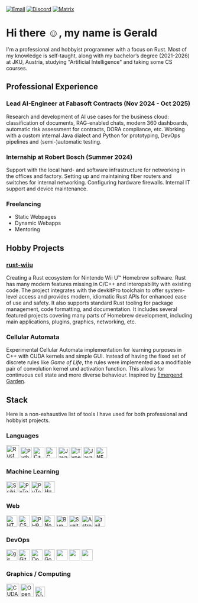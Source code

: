 <!---
29th-Day/29th-Day is a ✨ special ✨ repository because its `README.md` (this file) appears on your GitHub profile.
You can click the Preview link to take a look at your changes.
--->

[![Email](https://img.shields.io/badge/Email-29thday@proton.me-red?style=flat&logo=gmail&logoColor=white)](mailto:your.email@example.com)
[![Discord](https://img.shields.io/badge/Discord-apestogetrstrong-5865F2?style=flat&logo=discord&logoColor=white)](https://discord.gg)
[![Matrix](https://img.shields.io/badge/Matrix-@29thday:matrix.org-111?style=flat&logo=matrix&logoColor=white)](https://matrix.to/#/@29thday:matrix.org)

# Hi there ☺️, my name is Gerald

I'm a professional and hobbyist programmer with a focus on Rust. Most of my knowledge is self-taught, along with my bachelor’s degree (2021-2026) at JKU, Austria, studying "Artificial Intelligence" and taking some CS courses.

## Professional Experience

### Lead AI-Engineer at Fabasoft Contracts (Nov 2024 - Oct 2025)

Research and development of AI use cases for the business cloud: classification of documents, RAG-enabled chats, modern 360 dashboards, automatic risk assessment for contracts, DORA compliance, etc.
Working with a custom internal Java dialect and Python for prototyping, DevOps pipelines and (semi-)automatic testing.

### Internship at Robert Bosch (Summer 2024)

Support with the local hard- and software infrastructure for networking in the offices and factory.
Setting up and maintaining fiber routers and switches for internal networking. Configuring hardware firewalls. Internal IT support and device maintenance.

### Freelancing
* Static Webpages
* Dynamic Webapps
* Mentoring

## Hobby Projects

### [rust-wiiu](https://github.com/rust-wiiu)

Creating a Rust ecosystem for Nintendo Wii U™ Homebrew software. Rust has many modern features missing in C/C++ and interopability with existing code. The project integrates with the devkitPro toolchain to offer system-level access and provides modern, idiomatic Rust APIs for enhanced ease of use and safety. It also supports standard Rust tooling for package management, code formatting, and documentation. It includes several featured projects covering many parts of Homebrew development, including main applications, plugins, graphics, networking, etc.

### Cellular Automata

Experimental Cellular Automata implementation for learning purposes in C++ with CUDA kernels and simple GUI. Instead of having the fixed set of discrete rules like _Game of Life_, the rules were implemented as a modifiable pair of convolution kernel und activation function. This allows for continuous cell state and more diverse behaviour. Inspired by [Emergend Garden](https://youtu.be/3H79ZcBuw4M).

## Stack

Here is a non-exhaustive list of tools I have used for both professional and hobbyist projects.

### Languages
<p align="left">
  <img height="35" src="https://www.rust-lang.org/static/images/favicon.svg" alt="Rust" title="Rust"/>
  <img height="30" src="https://www.vectorlogo.zone/logos/python/python-icon.svg" alt="Python" title="Python"/>
  <img height="30" src="https://www.vectorlogo.zone/logos/isocpp/isocpp-icon.svg" alt="C++" title="C++"/>
  <img height="30" src="https://www.vectorlogo.zone/logos/open-std_c/open-std_c-icon.svg" alt="C" title="C"/>
  <img height="30" src="https://www.vectorlogo.zone/logos/javascript/javascript-icon.svg" alt="JavaScript" title="JavaScript"/>
  <img height="30" src="https://www.vectorlogo.zone/logos/typescriptlang/typescriptlang-icon.svg" alt="TypeScript" title="TypeScript"/>
  <img height="30" src="https://www.vectorlogo.zone/logos/java/java-icon.svg" alt="Java" title="Java"/>
  <img height="30" src="https://www.vectorlogo.zone/logos/dotnet/dotnet-tile.svg" alt=".NET" title=".NET"/>
  <!--
  <img height="30" src="" alt="" title=""/>
  -->
</p>

### Machine Learning

<p align="left">
  <img height="30" src="https://upload.wikimedia.org/wikipedia/commons/thumb/0/05/Scikit_learn_logo_small.svg/2378px-Scikit_learn_logo_small.svg.png" alt="Scikit-learn" title="Scikit-learn"/>
  <img height="30" src="https://www.vectorlogo.zone/logos/pytorch/pytorch-icon.svg" alt="PyTorch" title="PyTorch"/>
  <img height="30" src="https://lightning.ai/favicon/favicon.ico" alt="PyTorch Lightning" title="PyTorch Lightning: A deep learning framework based on PyTorch focusing on flexability and performance at scale."/>
  <img height="30" src="https://huggingface.co/favicon.ico" alt="HuggingFace" title="HuggingFace"/>
  <!--
  <img height="30" src="" alt="" title=""/>
  -->
</p>

### Web

<p align="left">
  <img height="30" src="https://www.vectorlogo.zone/logos/w3_html5/w3_html5-icon.svg" alt="HTML5" title="HTML5"/>
  <img height="30" src="https://www.vectorlogo.zone/logos/w3_css/w3_css-icon.svg" alt="CSS" title="CSS"/>
  <img height="30" src="https://www.vectorlogo.zone/logos/php/php-icon.svg" alt="PHP" title="PHP"/>
  <img height="30" src="https://www.vectorlogo.zone/logos/nodejs/nodejs-icon.svg" alt="NodeJS" title="NodeJS: *The* JavaScript runtime for server side JS"/>
  <img height="30" src="https://www.vectorlogo.zone/logos/bunsh/bunsh-icon.svg" alt="Bun" title="Bun: A modern all-in-one JavaScript runtime & toolkit"/>
  <img height="30" src="https://www.vectorlogo.zone/logos/sveltetechnology/sveltetechnology-icon.svg" alt="Svelte" title="Svelte: A JS framework using a compiler (instead of a VDOM) for performant web pages."/>
  <img height="30" src="https://astro.build/favicon.svg" alt="Astro" title="Astro: A web framework for fast, content-driven web pages."/>
  <img height="30" src="https://www.vectorlogo.zone/logos/tailwindcss/tailwindcss-icon.svg" alt="tailwind" title="tailwind: A CSS framework providing 'utility-classes' for simpler styling."/>
  <!--
  <img height="30" src="" alt="" title=""/>
  -->
</p>

### DevOps

<p align="left">
  <img height="30" src="https://www.vectorlogo.zone/logos/git-scm/git-scm-icon.svg" alt="git" title="git"/>
  <img height="30" src="https://www.vectorlogo.zone/logos/github/github-tile.svg" alt="Github" title="Github"/>
  <img height="30" src="https://www.vectorlogo.zone/logos/docker/docker-tile.svg" alt="Docker" title="Docker"/>
  <img height="30" src="https://www.vectorlogo.zone/logos/google_cloud/google_cloud-icon.svg" alt="Google Cloud Platform" title="Google Cloud Platform"/>
  <img height="30" src="" alt="" title=""/>
  <img height="30" src="" alt="" title=""/>
  <img height="30" src="" alt="" title=""/>
  <!--
  <img height="30" src="" alt="" title=""/>
  -->
</p>

### Graphics / Computing
<p align="left">
  <img height="35" src="https://www.vectorlogo.zone/logos/nvidia/nvidia-icon.svg" alt="CUDA" title="CUDA: A high performance computing framework for NVIDIA accelerators."/>
  <img height="35" src="https://www.vectorlogo.zone/logos/opengl/opengl-icon.svg" alt="OpenGL / GLSL" title="OpenGL / GLSL: A cross-platform API for graphics applications or parallel computing."/>
  <img height="27" src="https://www.vectorlogo.zone/logos/amd/amd-icon.svg" alt="ROCm" title="ROCm: An open-source high performance software stack for AMD accelerators."/>
  <!--
  <img height="30" src="" alt="" title=""/>
  -->
</p>

<!--

<p align="left">
  <img height="30" src="" alt="" title=""/>
</p>

-->

